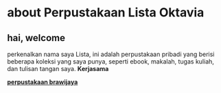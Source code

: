 <html>
<head>
<title>Perpustakaan Lista Oktavia</title>
</head>
<body>
<h1>about Perpustakaan Lista Oktavia</h1>
<h2>hai, welcome</h2>
<p>perkenalkan nama saya Lista, ini adalah perpustakaan pribadi yang berisi beberapa koleksi yang saya punya, seperti ebook, makalah, tugas kuliah, dan tulisan tangan saya.
<b>Kerjasama 
<p>
</body>
</html>
<a href="https://lib.ub.ac.id/">perpustakaan brawijaya</a>
